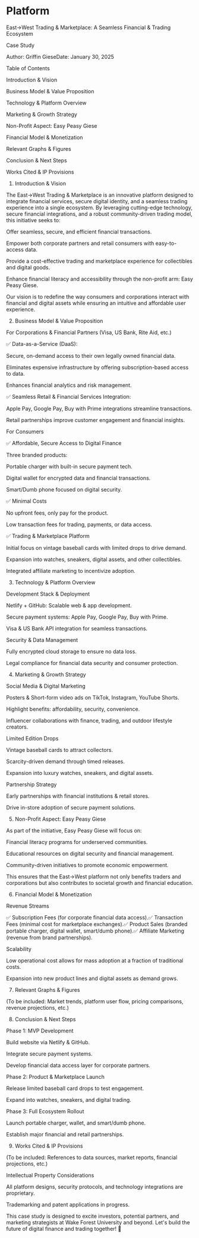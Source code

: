 # Platform
East→West Trading & Marketplace: A Seamless Financial & Trading Ecosystem

Case Study

Author: Griffin GieseDate: January 30, 2025

Table of Contents

Introduction & Vision

Business Model & Value Proposition

Technology & Platform Overview

Marketing & Growth Strategy

Non-Profit Aspect: Easy Peasy Giese

Financial Model & Monetization

Relevant Graphs & Figures

Conclusion & Next Steps

Works Cited & IP Provisions

1. Introduction & Vision

The East→West Trading & Marketplace is an innovative platform designed to integrate financial services, secure digital identity, and a seamless trading experience into a single ecosystem. By leveraging cutting-edge technology, secure financial integrations, and a robust community-driven trading model, this initiative seeks to:

Offer seamless, secure, and efficient financial transactions.

Empower both corporate partners and retail consumers with easy-to-access data.

Provide a cost-effective trading and marketplace experience for collectibles and digital goods.

Enhance financial literacy and accessibility through the non-profit arm: Easy Peasy Giese.

Our vision is to redefine the way consumers and corporations interact with financial and digital assets while ensuring an intuitive and affordable user experience.

2. Business Model & Value Proposition

For Corporations & Financial Partners (Visa, US Bank, Rite Aid, etc.)

✅ Data-as-a-Service (DaaS):

Secure, on-demand access to their own legally owned financial data.

Eliminates expensive infrastructure by offering subscription-based access to data.

Enhances financial analytics and risk management.

✅ Seamless Retail & Financial Services Integration:

Apple Pay, Google Pay, Buy with Prime integrations streamline transactions.

Retail partnerships improve customer engagement and financial insights.

For Consumers

✅ Affordable, Secure Access to Digital Finance

Three branded products:

Portable charger with built-in secure payment tech.

Digital wallet for encrypted data and financial transactions.

Smart/Dumb phone focused on digital security.

✅ Minimal Costs

No upfront fees, only pay for the product.

Low transaction fees for trading, payments, or data access.

✅ Trading & Marketplace Platform

Initial focus on vintage baseball cards with limited drops to drive demand.

Expansion into watches, sneakers, digital assets, and other collectibles.

Integrated affiliate marketing to incentivize adoption.

3. Technology & Platform Overview

Development Stack & Deployment

Netlify + GitHub: Scalable web & app development.

Secure payment systems: Apple Pay, Google Pay, Buy with Prime.

Visa & US Bank API integration for seamless transactions.

Security & Data Management

Fully encrypted cloud storage to ensure no data loss.

Legal compliance for financial data security and consumer protection.

4. Marketing & Growth Strategy

Social Media & Digital Marketing

Posters & Short-form video ads on TikTok, Instagram, YouTube Shorts.

Highlight benefits: affordability, security, convenience.

Influencer collaborations with finance, trading, and outdoor lifestyle creators.

Limited Edition Drops

Vintage baseball cards to attract collectors.

Scarcity-driven demand through timed releases.

Expansion into luxury watches, sneakers, and digital assets.

Partnership Strategy

Early partnerships with financial institutions & retail stores.

Drive in-store adoption of secure payment solutions.

5. Non-Profit Aspect: Easy Peasy Giese

As part of the initiative, Easy Peasy Giese will focus on:

Financial literacy programs for underserved communities.

Educational resources on digital security and financial management.

Community-driven initiatives to promote economic empowerment.

This ensures that the East→West platform not only benefits traders and corporations but also contributes to societal growth and financial education.

6. Financial Model & Monetization

Revenue Streams

✅ Subscription Fees (for corporate financial data access).✅ Transaction Fees (minimal cost for marketplace exchanges).✅ Product Sales (branded portable charger, digital wallet, smart/dumb phone).✅ Affiliate Marketing (revenue from brand partnerships).

Scalability

Low operational cost allows for mass adoption at a fraction of traditional costs.

Expansion into new product lines and digital assets as demand grows.

7. Relevant Graphs & Figures

(To be included: Market trends, platform user flow, pricing comparisons, revenue projections, etc.)

8. Conclusion & Next Steps

Phase 1: MVP Development

Build website via Netlify & GitHub.

Integrate secure payment systems.

Develop financial data access layer for corporate partners.

Phase 2: Product & Marketplace Launch

Release limited baseball card drops to test engagement.

Expand into watches, sneakers, and digital trading.

Phase 3: Full Ecosystem Rollout

Launch portable charger, wallet, and smart/dumb phone.

Establish major financial and retail partnerships.

9. Works Cited & IP Provisions

(To be included: References to data sources, market reports, financial projections, etc.)

Intellectual Property Considerations

All platform designs, security protocols, and technology integrations are proprietary.

Trademarking and patent applications in progress.

This case study is designed to excite investors, potential partners, and marketing strategists at Wake Forest University and beyond. Let's build the future of digital finance and trading together! 🚀

